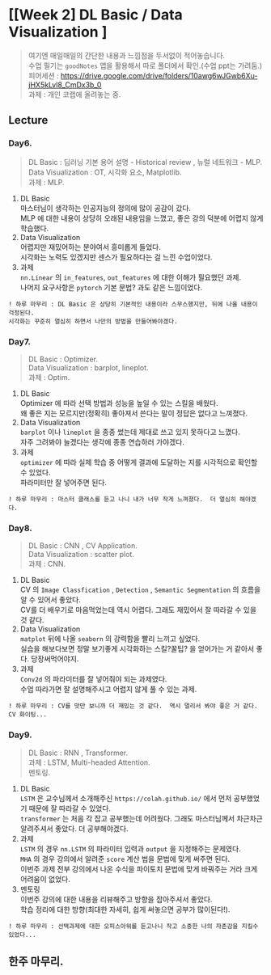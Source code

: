 ﻿
# [[Week 2] DL Basic / Data Visualization ]
> 여기엔 매일매일의 간단한 내용과 느낌점을 두서없이 적어놓습니다.  
> 수업 필기는 `goodNotes` 앱을 활용해서 따로 폴더에서 확인.(수업 ppt는 가려둠.)  
> 피어세션 : https://drive.google.com/drive/folders/10awg6wJGwb6Xu-jHX5kLvl8_CmDx3b_0  
> 과제    : 개인 코랩에 올려놓는 중.  

## Lecture
### Day6. 
> DL Basic : 딥러닝 기본 용어 설명 - Historical review , 뉴럴 네트워크 - MLP.  
> Data Visualization : OT, 시각화 요소, Matplotlib.  
> 과제 : MLP.  
1. DL Basic  
	마스터님이 생각하는 인공지능의 정의에 많이 공감이 갔다.  
	MLP 에 대한 내용이 상당히 오래된 내용임을 느꼈고, 좋은 강의 덕분에 어렵지 않게 학습했다.  
2. Data Visualization  
	어렵지만 재밌어하는 분야여서 흥미롭게 들었다.  
	시각화는 노력도 있겠지만 센스가 필요하다는 걸 느낀 수업이었다.  
3. 과제  
	`nn.Linear` 의 `in_features`, `out_features` 에 대한 이해가 필요했던 과제.  
	나머지 요구사항은 `pytorch` 기본 문법? 과도 같은 느낌이었다.  
```
! 하루 마무리 : DL Basic 은 상당히 기본적인 내용이라 스무스했지만, 뒤에 나올 내용이 걱정된다.  
시각화는 꾸준히 열심히 하면서 나만의 방법을 만들어봐야겠다.  
```
### Day7. 
> DL Basic : Optimizer.  
> Data Visualization : barplot, lineplot.  
> 과제 : Optim.  
1. DL Basic  
	Optimizer 에 따라 선택 방법과 성능을 높일 수 있는 스킬을 배웠다.  
	왜 좋은 지는 모르지만(정확히) 좋아져서 쓴다는 말이 정답은 없다고 느껴졌다.  
2. Data Visualization  
	`barplot` 이나 `lineplot` 을 종종 썼는데 제대로 쓰고 있지 못하다고 느꼈다.  
	자주 그려봐야 늘겠다는 생각에 종종 연습하러 가야겠다.  
3. 과제  
	`optimizer` 에 따라 실제 학습 중 어떻게 결과에 도달하는 지를 시각적으로 확인할 수 있었다.  
	파라미터만 잘 넣어주면 된다.  
```
! 하루 마무리 : 마스터 클래스를 듣고 나니 내가 너무 작게 느껴졌다.  더 열심히 해야겠다.  
```
### Day8. 
> DL Basic : CNN , CV Application.  
> Data Visualization : scatter plot.  
> 과제 : CNN.  
1. DL Basic  
	CV 의 `Image Classfication` , `Detection` , `Semantic Segmentation` 의 흐름을 알 수 있어서 좋았다.  
	CV를 더 배우기로 마음먹었는데 역시 어렵다. 그래도 재밌어서 잘 따라갈 수 있을 것 같다.  
2. Data Visualization  
	`matplot` 뒤에 나올 `seaborn` 의 강력함을 빨리 느끼고 싶었다.  
	실습을 해보다보면 정말 보기좋게 시각화하는 스킬?꿀팁? 을 얻어가는 거 같아서 좋다.  당장써먹어야지.  
3. 과제  
	`Conv2d` 의 파라미터를 잘 넣어줘야 되는 과제였다.  
	수업 따라가면 잘 설명해주시고 어렵지 않게 풀 수 있는 과제.   
```
! 하루 마무리 : CV를 맛만 보니까 더 재밌는 것 같다.  역시 멀리서 봐야 좋은 거 같다.  CV 화이팅...
```

### Day9.  
> DL Basic : RNN , Transformer.  
> 과제 : LSTM, Multi-headed Attention.  
> 멘토링.  
1. DL Basic  
	`LSTM` 은 교수님께서 소개해주신 `https://colah.github.io/` 에서 먼저 공부했었기 때문에 잘 따라갈 수 있었다.  
	`transformer` 는 처음 각 잡고 공부했는데 어려웠다.  그래도 마스터님께서 차근차근 알려주셔서 좋았다. 더 공부해야겠다.  
2. 과제  
	`LSTM` 의 경우  `nn.LSTM` 의 파라미터 입력과 `output` 을 지정해주는 문제였다.  
	`MHA` 의 경우 강의에서 알려준 `score` 계산 법을 문법에 맞게 써주면 된다.  
	이번주 과제 전부 강의에서 나온 수식을 파이토치 문법에 맞게 바꿔주는 거라 크게 어려움이 없었다.  
3. 멘토링  
	이번주 강의에 대한 내용을 리뷰해주고 방향을 잡아주셔서 좋았다.  
	학습 정리에 대한 방향(최대한 자세히, 쉽게 써놓으면 공부가 많이된다!).  
```
! 하루 마무리 : 선택과제에 대한 오피스아워를 듣고나니 작고 소중한 나의 자존감을 지킬수 있었다...
```

## 한주 마무리.




